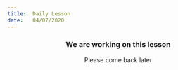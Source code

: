 ```yaml
---
title:  Daily Lesson
date:   04/07/2020
---
```


### <center>We are working on this lesson</center>
<center>Please come back later</center>